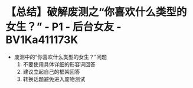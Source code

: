 # 【总结】破解废测之“你喜欢什么类型的女生？” - P1 - 后台女友 - BV1Ka411173K

-   废测中的“你喜欢什么类型的女生？”问题
    1.  不要使用具体详细的形容词回答
    2.  建议立起自己的框架回答
    3.  转换话题避免进入废物测试